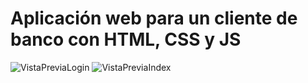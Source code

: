 # Aplicación web para un cliente de banco con HTML, CSS y JS

![VistaPreviaLogin]('./src/assets/img/previewLogin.png')
![VistaPreviaIndex]('./src/assets/img/previewIndex.png')